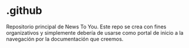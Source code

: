 # .github
Repositorio principal de News To You. Este repo se crea con fines organizativos y simplemente debería de usarse como portal de inicio a la navegación por la documentación que creemos.
